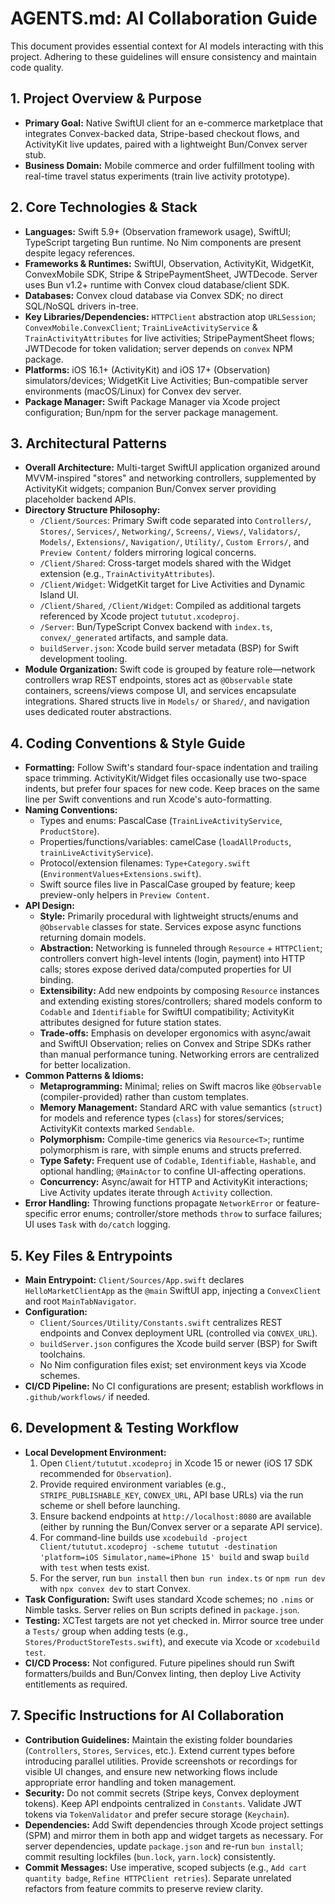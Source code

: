 # AGENTS.md: AI Collaboration Guide

This document provides essential context for AI models interacting with this project. Adhering to these guidelines will ensure consistency and maintain code quality.

## 1. Project Overview & Purpose

* **Primary Goal:** Native SwiftUI client for an e-commerce marketplace that integrates Convex-backed data, Stripe-based checkout flows, and ActivityKit live updates, paired with a lightweight Bun/Convex server stub.
* **Business Domain:** Mobile commerce and order fulfillment tooling with real-time travel status experiments (train live activity prototype).

## 2. Core Technologies & Stack

* **Languages:** Swift 5.9+ (Observation framework usage), SwiftUI; TypeScript targeting Bun runtime. No Nim components are present despite legacy references.
* **Frameworks & Runtimes:** SwiftUI, Observation, ActivityKit, WidgetKit, ConvexMobile SDK, Stripe & StripePaymentSheet, JWTDecode. Server uses Bun v1.2+ runtime with Convex cloud database/client SDK.
* **Databases:** Convex cloud database via Convex SDK; no direct SQL/NoSQL drivers in-tree.
* **Key Libraries/Dependencies:** `HTTPClient` abstraction atop `URLSession`; `ConvexMobile.ConvexClient`; `TrainLiveActivityService` & `TrainActivityAttributes` for live activities; StripePaymentSheet flows; JWTDecode for token validation; server depends on `convex` NPM package.
* **Platforms:** iOS 16.1+ (ActivityKit) and iOS 17+ (Observation) simulators/devices; WidgetKit Live Activities; Bun-compatible server environments (macOS/Linux) for Convex dev server.
* **Package Manager:** Swift Package Manager via Xcode project configuration; Bun/npm for the server package management.

## 3. Architectural Patterns

* **Overall Architecture:** Multi-target SwiftUI application organized around MVVM-inspired "stores" and networking controllers, supplemented by ActivityKit widgets; companion Bun/Convex server providing placeholder backend APIs.
* **Directory Structure Philosophy:**
  * `/Client/Sources`: Primary Swift code separated into `Controllers/`, `Stores/`, `Services/`, `Networking/`, `Screens/`, `Views/`, `Validators/`, `Models/`, `Extensions/`, `Navigation/`, `Utility/`, `Custom Errors/`, and `Preview Content/` folders mirroring logical concerns.
  * `/Client/Shared`: Cross-target models shared with the Widget extension (e.g., `TrainActivityAttributes`).
  * `/Client/Widget`: WidgetKit target for Live Activities and Dynamic Island UI.
  * `/Client/Shared`, `/Client/Widget`: Compiled as additional targets referenced by Xcode project `tututut.xcodeproj`.
  * `/Server`: Bun/TypeScript Convex backend with `index.ts`, `convex/_generated` artifacts, and sample data.
  * `buildServer.json`: Xcode build server metadata (BSP) for Swift development tooling.
* **Module Organization:** Swift code is grouped by feature role—network controllers wrap REST endpoints, stores act as `@Observable` state containers, screens/views compose UI, and services encapsulate integrations. Shared structs live in `Models/` or `Shared/`, and navigation uses dedicated router abstractions.

## 4. Coding Conventions & Style Guide

* **Formatting:** Follow Swift's standard four-space indentation and trailing space trimming. ActivityKit/Widget files occasionally use two-space indents, but prefer four spaces for new code. Keep braces on the same line per Swift conventions and run Xcode's auto-formatting.
* **Naming Conventions:**
  * Types and enums: PascalCase (`TrainLiveActivityService`, `ProductStore`).
  * Properties/functions/variables: camelCase (`loadAllProducts`, `trainLiveActivityService`).
  * Protocol/extension filenames: `Type+Category.swift` (`EnvironmentValues+Extensions.swift`).
  * Swift source files live in PascalCase grouped by feature; keep preview-only helpers in `Preview Content`.
* **API Design:**
  * **Style:** Primarily procedural with lightweight structs/enums and `@Observable` classes for state. Services expose async functions returning domain models.
  * **Abstraction:** Networking is funneled through `Resource` + `HTTPClient`; controllers convert high-level intents (login, payment) into HTTP calls; stores expose derived data/computed properties for UI binding.
  * **Extensibility:** Add new endpoints by composing `Resource` instances and extending existing stores/controllers; shared models conform to `Codable` and `Identifiable` for SwiftUI compatibility; ActivityKit attributes designed for future station states.
  * **Trade-offs:** Emphasis on developer ergonomics with async/await and SwiftUI Observation; relies on Convex and Stripe SDKs rather than manual performance tuning. Networking errors are centralized for better localization.
* **Common Patterns & Idioms:**
  * **Metaprogramming:** Minimal; relies on Swift macros like `@Observable` (compiler-provided) rather than custom templates.
  * **Memory Management:** Standard ARC with value semantics (`struct`) for models and reference types (`class`) for stores/services; ActivityKit contexts marked `Sendable`.
  * **Polymorphism:** Compile-time generics via `Resource<T>`; runtime polymorphism is rare, with simple enums and structs preferred.
  * **Type Safety:** Frequent use of `Codable`, `Identifiable`, `Hashable`, and optional handling; `@MainActor` to confine UI-affecting operations.
  * **Concurrency:** Async/await for HTTP and ActivityKit interactions; Live Activity updates iterate through `Activity` collection.
* **Error Handling:** Throwing functions propagate `NetworkError` or feature-specific error enums; controller/store methods `throw` to surface failures; UI uses `Task` with `do/catch` logging.

## 5. Key Files & Entrypoints

* **Main Entrypoint:** `Client/Sources/App.swift` declares `HelloMarketClientApp` as the `@main` SwiftUI app, injecting a `ConvexClient` and root `MainTabNavigator`.
* **Configuration:**
  * `Client/Sources/Utility/Constants.swift` centralizes REST endpoints and Convex deployment URL (controlled via `CONVEX_URL`).
  * `buildServer.json` configures the Xcode build server (BSP) for Swift toolchains.
  * No Nim configuration files exist; set environment keys via Xcode schemes.
* **CI/CD Pipeline:** No CI configurations are present; establish workflows in `.github/workflows/` if needed.

## 6. Development & Testing Workflow

* **Local Development Environment:**
  1. Open `Client/tututut.xcodeproj` in Xcode 15 or newer (iOS 17 SDK recommended for `Observation`).
  2. Provide required environment variables (e.g., `STRIPE_PUBLISHABLE_KEY`, `CONVEX_URL`, API base URLs) via the run scheme or shell before launching.
  3. Ensure backend endpoints at `http://localhost:8080` are available (either by running the Bun/Convex server or a separate API service).
  4. For command-line builds use `xcodebuild -project Client/tututut.xcodeproj -scheme tututut -destination 'platform=iOS Simulator,name=iPhone 15' build` and swap `build` with `test` when tests exist.
  5. For the server, run `bun install` then `bun run index.ts` or `npm run dev` with `npx convex dev` to start Convex.
* **Task Configuration:** Swift uses standard Xcode schemes; no `.nims` or Nimble tasks. Server relies on Bun scripts defined in `package.json`.
* **Testing:** XCTest targets are not yet checked in. Mirror source tree under a `Tests/` group when adding tests (e.g., `Stores/ProductStoreTests.swift`), and execute via Xcode or `xcodebuild test`.
* **CI/CD Process:** Not configured. Future pipelines should run Swift formatters/builds and Bun/Convex linting, then deploy Live Activity entitlements as required.

## 7. Specific Instructions for AI Collaboration

* **Contribution Guidelines:** Maintain the existing folder boundaries (`Controllers`, `Stores`, `Services`, etc.). Extend current types before introducing parallel utilities. Provide screenshots or recordings for visible UI changes, and ensure new networking flows include appropriate error handling and token management.
* **Security:** Do not commit secrets (Stripe keys, Convex deployment tokens). Keep API endpoints centralized in `Constants`. Validate JWT tokens via `TokenValidator` and prefer secure storage (`Keychain`).
* **Dependencies:** Add Swift dependencies through Xcode project settings (SPM) and mirror them in both app and widget targets as necessary. For server dependencies, update `package.json` and re-run `bun install`; commit resulting lockfiles (`bun.lock`, `yarn.lock`) consistently.
* **Commit Messages:** Use imperative, scoped subjects (e.g., `Add cart quantity badge`, `Refine HTTPClient retries`). Separate unrelated refactors from feature commits to preserve review clarity.
